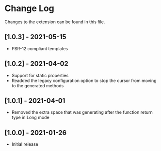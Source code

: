 # Change Log
Changes to the extension can be found in this file.

## [1.0.3] - 2021-05-15
- PSR-12 compliant templates

## [1.0.2] - 2021-04-02
- Support for static properties
- Readded the legacy configuration option to stop the cursor from moving to the generated methods

## [1.0.1] - 2021-04-01
- Removed the extra space that was generating after the function return type in Long mode

## [1.0.0] - 2021-01-26
- Initial release